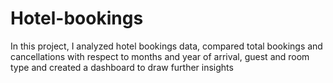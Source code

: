 # Hotel-bookings
In this project, I analyzed hotel bookings data, compared total bookings and cancellations with respect to months and year of arrival, guest and room type and created a dashboard to draw further insights
